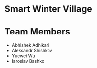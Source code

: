 # Smart Winter Village
# Team Members
- Abhishek Adhikari
- Aleksandr Shishkov
- Yuewei Wu
- Iaroslav Bashko
